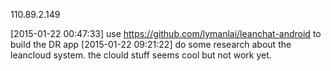 110.89.2.149

[2015-01-22 00:47:33] use https://github.com/lymanlai/leanchat-android to build the DR app
[2015-01-22 09:21:22] do some research about the leancloud system. the clould stuff seems cool but not work yet.
